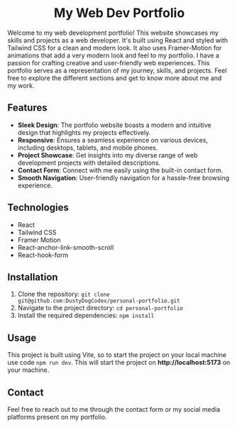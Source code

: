<h1 align=center>My Web Dev Portfolio</h1>

Welcome to my web development portfolio! This website showcases my skills and projects as a web developer. It's built using React and styled with Tailwind CSS for a clean and modern look. It also uses Framer-Motion for animations that add a very modern look and feel to my portfolio. I have a passion for crafting creative and user-friendly web experiences. This portfolio serves as a representation of my journey, skills, and projects. Feel free to explore the different sections and get to know more about me and my work.

## Features

- **Sleek Design**: The portfolio website boasts a modern and intuitive design that highlights my projects effectively.
- **Responsive**: Ensures a seamless experience on various devices, including desktops, tablets, and mobile phones.
- **Project Showcase**: Get insights into my diverse range of web development projects with detailed descriptions.
- **Contact Form**: Connect with me easily using the built-in contact form.
- **Smooth Navigation**: User-friendly navigation for a hassle-free browsing experience.

## Technologies

- React
- Tailwind CSS
- Framer Motion
- React-anchor-link-smooth-scroll
- React-hook-form

## Installation

1. Clone the repository: `git clone git@github.com:DustyDogCodex/personal-portfolio.git` 
2. Navigate to the project directory: `cd personal-portfolio`
3. Install the required dependencies: `npm install`

## Usage

This project is built using Vite, so to start the project on your local machine use code `npm run dev`.
This will start the project on **http://localhost:5173** on your machine.

## Contact

Feel free to reach out to me through the contact form or my social media platforms present on my portfolio.